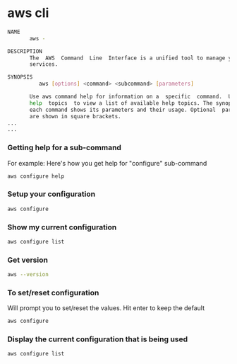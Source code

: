 # aws cli
```bash
NAME
       aws -

DESCRIPTION
       The  AWS  Command  Line  Interface is a unified tool to manage your AWS
       services.

SYNOPSIS
          aws [options] <command> <subcommand> [parameters]

       Use aws command help for information on a  specific  command.  Use  aws
       help  topics  to view a list of available help topics. The synopsis for
       each command shows its parameters and their usage. Optional  parameters
       are shown in square brackets.
...
...
```

### Getting help for a sub-command
For example: Here's how you get help for "configure" sub-command

```bash
aws configure help
```

### Setup your configuration

```bash
aws configure
```

### Show my current configuration

```bash
aws configure list
```

### Get version
```bash
aws --version
```

### To set/reset configuration
Will prompt you to set/reset the values. Hit enter to keep the default

```bash
aws configure
```

### Display the current configuration that is being used

```bash
aws configure list
```
